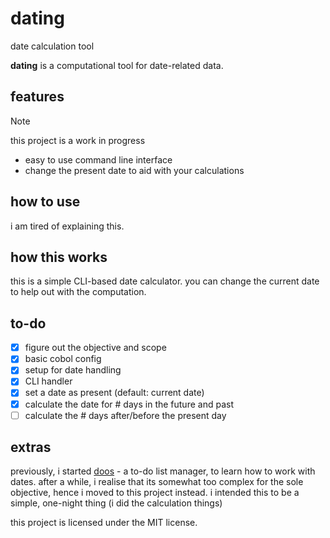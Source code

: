 # dating

date calculation tool

**dating** is a computational tool for date-related data.

## features

> [!NOTE]
> this project is a work in progress

- easy to use command line interface
- change the present date to aid with your calculations

## how to use

i am tired of explaining this.

## how this works

this is a simple CLI-based date calculator. you can change the current date to help out with the computation.

## to-do

- [x] figure out the objective and scope
- [x] basic cobol config
- [x] setup for date handling
- [x] CLI handler
- [x] set a date as present (default: current date)
- [x] calculate the date for # days in the future and past
- [ ] calculate the # days after/before the present day

## extras

previously, i started [doos](https://github.com/theluqmn/doos) - a to-do list manager, to learn how to work with dates. after a while, i realise that its somewhat too complex for the sole objective, hence i moved to this project instead. i intended this to be a simple, one-night thing (i did the calculation things)

this project is licensed under the MIT license.
